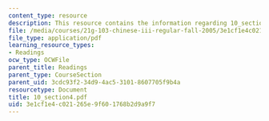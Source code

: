 ```yaml
---
content_type: resource
description: This resource contains the information regarding 10_section4.
file: /media/courses/21g-103-chinese-iii-regular-fall-2005/3e1cf1e4c021265e9f601768b2d9a9f7_MIT21G_103F05_10_4.pdf
file_type: application/pdf
learning_resource_types:
- Readings
ocw_type: OCWFile
parent_title: Readings
parent_type: CourseSection
parent_uid: 3cdc93f2-34d9-4ac5-3101-8607705f9b4a
resourcetype: Document
title: 10_section4.pdf
uid: 3e1cf1e4-c021-265e-9f60-1768b2d9a9f7
---
```

